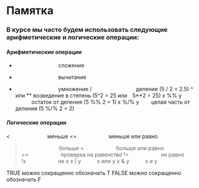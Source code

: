 # Памятка 

### В курсе мы часто будем использовать следующие арифметические и логические операции:

#### Арифметические операции

+         сложение
-         вычитание
*         умножение
/         деление  (5 / 2 = 2.5)
^ или **  возведение в степень (5^2 = 25 или 5**2 = 25)
x %% y    остаток от деления  (5 %% 2 = 1)
x %/% y   целая часть от деления (5 %/% 2 = 2)

#### Логические операции

<       меньше 
<=      меньше или равно
>       больше
>=      больше или равно
==      проверка на равенство
!=      не равно
!x      не x
x | y   x или y
x & y   x и y

TRUE  можно сокращенно обозначать T
FALSE можно сокращенно обозначать F
